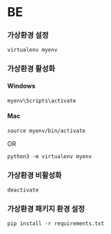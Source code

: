 # BE

### 가상환경 설정

```
virtualenv myenv
```

### 가상환경 활성화

#### Windows

```
myenv\Scripts\activate
```

#### Mac

```
source myenv/bin/activate
```

OR

```
python3 -m virtualenv myenv
```

### 가상환경 비활성화

```
deactivate
```

### 가상환경 패키지 환경 설정

```
pip install -r requirements.txt
```
